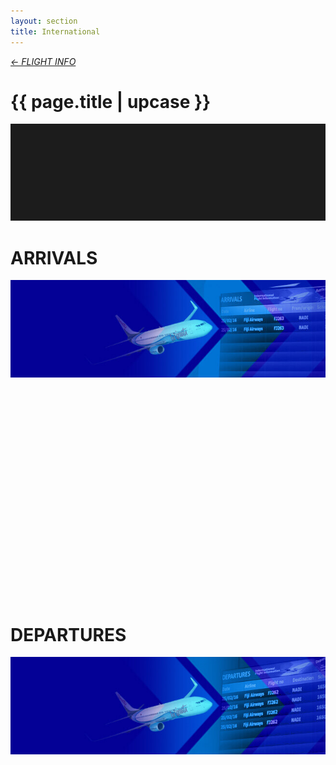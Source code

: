 ```yaml
---
layout: section
title: International
---
```

<div class="content-section">
     <em class="left-text"><a href="fids.html">&larr; FLIGHT INFO</a></em>
    <h1 class="left-text" id="wide-fids">{{ page.title | upcase }}</h1>
    <svg xmlns="http://www.w3.org/2000/svg" viewBox="0 0 650 200">
		<rect width="650" height="200" style="fill:#1c1c1c"/>
	</svg>
</div>
<div class="content-section" id="fids-arrivals">
	<h1 class="left-text">ARRIVALS</h1>
	<img class="responsive-image" src="assets/images/fids/arrival.jpg" alt="img">
</div>
<div class="container no-bottom">
	<iframe src="" width="100%" height="350px" frameBorder="0" scrolling="no" title="International Arrivals">
	</iframe>
</div>
<div class="content-section" id="fids-departures">
	<h1 class="left-text">DEPARTURES</h1>
	<img class="responsive-image" src="assets/images/fids/departure.jpg" alt="img">
</div>
<div class="container no-bottom">
	<iframe src="" width="100%" height="350px" frameBorder="0" scrolling="no" title="International Departures">
	</iframe>
	<div class="decoration"></div>
</div>
